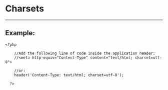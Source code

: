 # Charsets
-------

## Example:


    <?php

    	//Add the following line of code inside the application header:
    	//<meta http-equiv="Content-Type" content="text/html; charset=utf-8">

    	//or:
    	header('Content-Type: text/html; charset=utf-8');

	  ?>
